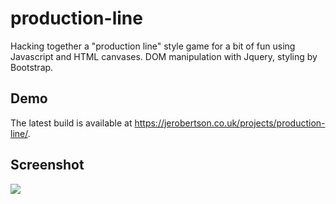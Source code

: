 # production-line
Hacking together a "production line" style game for a bit of fun using Javascript and HTML canvases. DOM manipulation with Jquery, styling by Bootstrap.

## Demo
The latest build is available at https://jerobertson.co.uk/projects/production-line/.

## Screenshot
<img src="https://jerobertson.co.uk/projects/production-line/screenshots/car.png"/>
